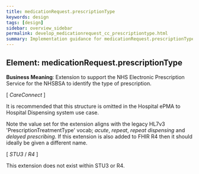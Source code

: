 ```yaml
---
title: medicationRequest.prescriptionType
keywords: design
tags: [design]
sidebar: overview_sidebar
permalink: develop_medicationrequest_cc_prescriptiontype.html
summary: Implementation guidance for medicationRequest.prescriptionType
---
```


## Element: medicationRequest.prescriptionType

**Business Meaning**: Extension to support the NHS Electronic Prescription Service for the NHSBSA to identify the type of prescription.

[ *CareConnect* ]

It is recommended that this structure is omitted in the Hospital ePMA to Hospital Dispensing system use case.
 
Note the value set for the extension aligns with the legacy HL7v3 'PrescriptionTreatmentType' vocab; *acute*, *repeat*, *repeat dispensing* and *delayed prescribing*. If this extension is also added to FHIR R4 then it should ideally be given a different name.

[ *STU3* / *R4* ]

This extension does not exist within STU3 or R4.
